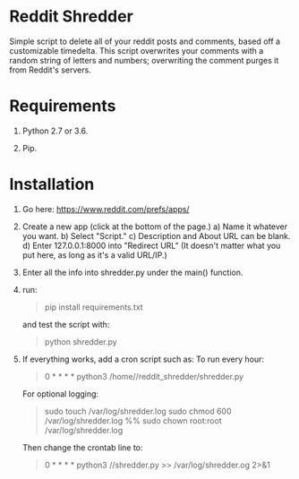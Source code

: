 # Reddit Shredder

Simple script to delete all of your reddit posts and comments, based off a customizable timedelta. This script overwrites your comments with a random string of letters and numbers; overwriting the comment purges it from Reddit's servers. 

# Requirements

1) Python 2.7 or 3.6.

2) Pip.

# Installation

1) Go here: https://www.reddit.com/prefs/apps/

2) Create a new app (click at the bottom of the page.)
   a) Name it whatever you want. 
   b) Select "Script."
   c) Description and About URL can be blank.
   d) Enter 127.0.0.1:8000 into "Redirect URL" (It doesn't matter what you put here, as long as it's a valid URL/IP.)

3) Enter all the info into shredder.py under the main() function. 

4) run:
   > pip install requirements.txt
   
   and test the script with:
   
   > python shredder.py
   
5) If everything works, add a cron script such as:
   To run every hour:
   > 0 * * * * python3 /home/<your username>/reddit_shredder/shredder.py
   
   For optional logging:
   > sudo touch /var/log/shredder.log
   > sudo chmod 600 /var/log/shredder.log %% sudo chown root:root /var/log/shredder.log
   
   Then change the crontab line to:
   > 0 * * * * python3 /<path to script>/shredder.py >> /var/log/shredder.og 2>&1
